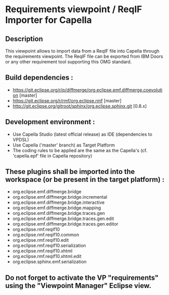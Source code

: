 # Requirements viewpoint / ReqIF Importer for Capella

## Description

This viewpoint allows to import data from a ReqIF file into Capella through the requirements viewpoint.
The ReqIF file can be exported from IBM Doors or any other requirement tool supporting this OMG standard.

## Build dependencies :
* https://git.eclipse.org/r/p/diffmerge/org.eclipse.emf.diffmerge.coevolution [master]
* https://git.eclipse.org/r/rmf/org.eclipse.rmf [master]
* http://git.eclipse.org/gitroot/sphinx/org.eclipse.sphinx.git [0.8.x]

## Development environment :
* Use Capella Studio (latest official release) as IDE (dependencies to VPDSL)
* Use Capella ('master' branch) as Target Platform
* The coding rules to be applied are the same as the Capella's (cf. 'capella.epf' file in Capella repository)

## These plugins shall be imported into the workspace (or be present in the target platform) :
* org.eclipse.emf.diffmerge.bridge
* org.eclipse.emf.diffmerge.bridge.incremental
* org.eclipse.emf.diffmerge.bridge.interactive
* org.eclipse.emf.diffmerge.bridge.mapping
* org.eclipse.emf.diffmerge.bridge.traces.gen
* org.eclipse.emf.diffmerge.bridge.traces.gen.edit
* org.eclipse.emf.diffmerge.bridge.traces.gen.editor
* org.eclipse.rmf.reqif10
* org.eclipse.rmf.reqif10.common
* org.eclipse.rmf.reqif10.edit
* org.eclipse.rmf.reqif10.serialization
* org.eclipse.rmf.reqif10.xhtml
* org.eclipse.rmf.reqif10.xhtml.edit
* org.eclipse.sphinx.emf.serialization

## Do not forget to activate the VP "requirements" using the "Viewpoint Manager" Eclipse view.
